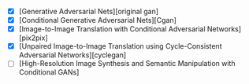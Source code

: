 - [x] [Generative Adversarial Nets][original gan]
- [x] [Conditional Generative Adversarial Nets][Cgan]
- [x] [Image-to-Image Translation with Conditional Adversarial Networks][pix2pix]
- [x] [Unpaired Image-to-Image Translation using Cycle-Consistent Adversarial Networks][cyclegan]
- [ ] [High-Resolution Image Synthesis and Semantic Manipulation with Conditional GANs]
